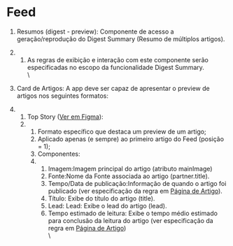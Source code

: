 # Feed

1. Resumos (digest - preview): Componente de acesso a geração/reprodução do Digest Summary (Resumo de múltiplos artigos).
2.
   1. As regras de exibição e interação com este componente serão especificadas no escopo da funcionalidade Digest Summary.\
      \

3. Card de Artigos: A app deve ser capaz de apresentar o preview de artigos nos seguintes formatos:&#x20;
4.
   1. Top Story ([Ver em Figma](https://www.figma.com/design/jWFlJEYGhbSeCSDxLjKHTp/Sapo%E3%83%BB\[Handoff]-Design-Visual?node-id=5641-8306\&t=1VQ8Fm6gfBikSio9-4)):&#x20;
   2.
      1. Formato específico que destaca um preview de um artigo;&#x20;
      2. Aplicado apenas (e sempre) ao primeiro artigo do Feed (posição = 1);
      3. Componentes:
      4.
         1. Imagem:Imagem principal do artigo (atributo mainImage)
         2. Fonte:Nome da Fonte associada ao artigo (partner.title).
         3. Tempo/Data de publicação:Informação de quando o artigo foi publicado (ver especificação da regra em [Página de Artigo](https://docs.google.com/document/d/1B5oZ08vD1xVd4abFgMWmKQW-OiYG2w3JIs6-KvjfiMs/edit?tab=t.g0diref5r0rg)).
         4. Título:  Exibe do título do artigo (title).
         5. Lead: Lead: Exibe o lead do artigo (lead).&#x20;
         6. Tempo estimado de leitura: Exibe o tempo médio estimado para conclusão da leitura do artigo (ver especificação da regra em [Página de Artigo](https://docs.google.com/document/d/1B5oZ08vD1xVd4abFgMWmKQW-OiYG2w3JIs6-KvjfiMs/edit?tab=t.g0diref5r0rg))\
            \
